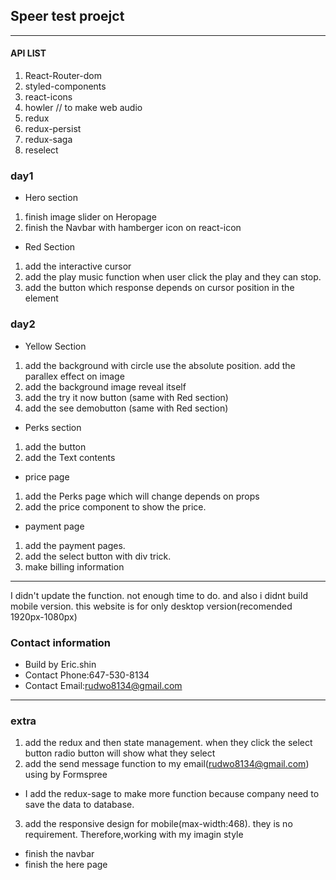 ## Speer test proejct
------------------------

#### API LIST
  1. React-Router-dom
  2. styled-components
  3. react-icons
  4. howler // to make web audio 
  5. redux
  6. redux-persist
  7. redux-saga
  8. reselect


### day1
  - Hero section
  1. finish image slider on Heropage
  2. finish the Navbar with hamberger icon on react-icon
   
  - Red Section
  1. add the interactive cursor
  2. add the play music function when user click the play and they can stop.
  3. add the button which response depends on cursor position in the element
### day2
  - Yellow Section
  1. add the background with circle use the absolute position. add the parallex effect on image
  2. add the background image reveal itself
  3. add the try it now button (same with Red section)
  4. add the see demobutton (same with Red section)
   
  - Perks section
  1. add the button
  2. add the Text contents
   
  - price page
  1. add the Perks page which will change depends on props
  2. add the price component to show the price.
  
  - payment page
  1. add the payment pages. 
  2. add the select button with div trick.
  3. make billing information
  ----------------------------
  I didn't update the function. not enough time to do.
  and also i didnt build mobile version. this website is for only desktop version(recomended 1920px-1080px)

### Contact information
 -  Build by Eric.shin
 -  Contact Phone:647-530-8134 
 -  Contact Email:rudwo8134@gmail.com



--------------------------
### extra
 1. add the redux and then state management. when they click the select button radio button will show what they select
 2. add the send message function to my email(rudwo8134@gmail.com) using by Formspree
 - I add the redux-sage to make more function because company need to save the data to database.

 3. add the responsive design for mobile(max-width:468). they is no requirement. Therefore,working with my imagin style
 - finish the navbar
 - finish the here page 